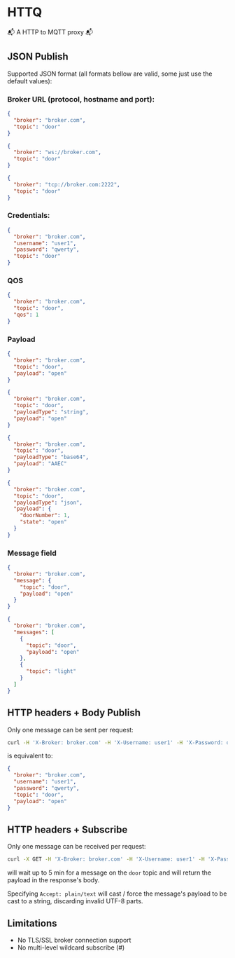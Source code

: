 # HTTQ

📬 A HTTP to MQTT proxy 📬 

## JSON Publish

Supported JSON format (all formats bellow are valid, some just use the default values):

### Broker URL (protocol, hostname and port):

```json
{
  "broker": "broker.com",
  "topic": "door"
}
```

```json
{
  "broker": "ws://broker.com",
  "topic": "door"
}
```

```json
{
  "broker": "tcp://broker.com:2222",
  "topic": "door"
}
```

### Credentials:

```json
{
  "broker": "broker.com",
  "username": "user1",
  "password": "qwerty",
  "topic": "door"
}
```

### QOS

```json
{
  "broker": "broker.com",
  "topic": "door",
  "qos": 1
}
```

### Payload

```json
{
  "broker": "broker.com",
  "topic": "door",
  "payload": "open"
}
```

```json
{
  "broker": "broker.com",
  "topic": "door",
  "payloadType": "string",
  "payload": "open"
}
```

```json
{
  "broker": "broker.com",
  "topic": "door",
  "payloadType": "base64",
  "payload": "AAEC"
}
```

```json
{
  "broker": "broker.com",
  "topic": "door",
  "payloadType": "json",
  "payload": {
    "doorNumber": 1,
    "state": "open"
  }
}
```

### Message field

```json
{
  "broker": "broker.com",
  "message": {
    "topic": "door",
    "payload": "open"
  }
}
```

```json
{
  "broker": "broker.com",
  "messages": [
    {
      "topic": "door",
      "payload": "open"
    },
    {
      "topic": "light"
    }
  ]
}
```

## HTTP headers + Body Publish

Only one message can be sent per request:

```sh
curl -H 'X-Broker: broker.com' -H 'X-Username: user1' -H 'X-Password: qwerty' --data-raw "open" localhost:8080/door
```

is equivalent to:

```json
{
  "broker": "broker.com",
  "username": "user1",
  "password": "qwerty",
  "topic": "door",
  "payload": "open"
}
```

## HTTP headers + Subscribe

Only one message can be received per request:

```sh
curl -X GET -H 'X-Broker: broker.com' -H 'X-Username: user1' -H 'X-Password: qwerty' -H 'Accept: text/plain' localhost:8080/door
```

will wait up to 5 min for a message on the `door` topic and will return the payload in the response's body.

Specifying `Accept: plain/text` will cast / force the message's payload to be cast to a string, discarding invalid UTF-8 parts. 

## Limitations

- No TLS/SSL broker connection support
- No multi-level wildcard subscribe (#)